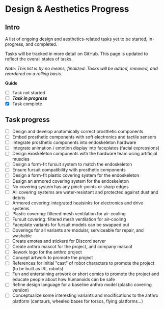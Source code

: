 # Design & Aesthetics Progress

## Intro
A list of ongoing design and aesthetics-related tasks yet to be started, in-progress, and completed.

Tasks will be tracked in more detail on GitHub. This page is updated to reflect the overall states of tasks.

*Note: This list is by no means, finalized. Tasks will be added, removed, and reordered on a rolling basis.*

**Guide** 

- [ ] Task not started
- [ ] ***Task in progress***
- [X] Task complete

## Task progress

- [ ] Design and develop anatomically correct prosthetic components 
- [ ] Embed prosthetic components with soft electronics and tactile sensors
- [ ] Integrate prosthetic components into endoskeleton hardware
- [ ] Integrate animation / emotion display into faceplates (facial expressions)
- [ ] Design exoskeleton components with the hardware team using artificial muscles 
- [ ] Design a form-fit fursuit system to match the endoskeleton
- [ ] Ensure fursuit compatibility with prosthetic components 
- [ ] Design a form-fit plastic covering system for the endoskeleton
- [ ] Design an armored covering system for the endoskeleton
- [ ] No covering system has any pinch-points or sharp edges
- [ ] All covering systems are water-resistant and protected against dust and debris
- [ ] Armored covering: integrated heatsinks for electronics and drive systems
- [ ] Plastic covering: filtered mesh ventilation for air-cooling
- [ ] Fursuit covering: filtered mesh ventilation for air-cooling
- [ ] Faceplate variants for fursuit models can be swapped out
- [ ] Coverings for all variants are modular, serviceable for repair, and washable
- [ ] Create emotes and stickers for Discord server
- [ ] Create anthro mascot for the project, and company mascot
- [ ] Rework logo for the anthro project 
- [ ] Concept artwork to promote the project
- [ ] References for initial "cast" of robot characters to promote the project (to be built as IRL robots)
- [ ] Fun and entertaining artwork or short comics to promote the project and educate people about how humanoids can be safe
- [ ] Refine design language for a baseline anthro model (plastic covering version)
- [ ] Conceptualize some interesting variants and modifications to the anthro platform (centaurs, wheeled bases for torsos, flying platforms...)
